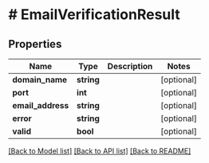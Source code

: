 # # EmailVerificationResult

## Properties

Name | Type | Description | Notes
------------ | ------------- | ------------- | -------------
**domain_name** | **string** |  | [optional] 
**port** | **int** |  | [optional] 
**email_address** | **string** |  | [optional] 
**error** | **string** |  | [optional] 
**valid** | **bool** |  | [optional] 

[[Back to Model list]](../../README#documentation-for-models) [[Back to API list]](../../README#documentation-for-api-endpoints) [[Back to README]](../../README)


